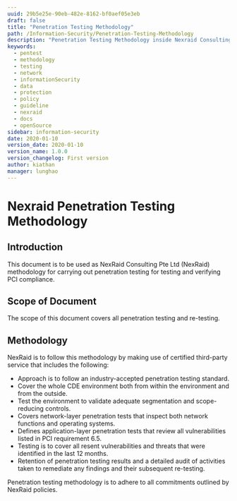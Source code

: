 ```yaml
---
uuid: 29b5e25e-90eb-482e-8162-bf0aef05e3eb
draft: false
title: "Penetration Testing Methodology"
path: /Information-Security/Penetration-Testing-Methodology
description: "Penetration Testing Methodology inside Nexraid Consulting"
keywords: 
  - pentest
  - methodology
  - testing
  - network
  - informationSecurity
  - data
  - protection
  - policy
  - guideline
  - nexraid
  - docs
  - openSource
sidebar: information-security
date: 2020-01-10
version_date: 2020-01-10
version_name: 1.0.0
version_changelog: First version
author: kiathan
manager: lunghao
---
```


# Nexraid Penetration Testing Methodology
## Introduction
This document is to be used as NexRaid Consulting Pte Ltd (NexRaid) methodology for carrying out penetration testing for testing and verifying PCI compliance.


## Scope of Document
The scope of this document covers all penetration testing and re-testing.


## Methodology
NexRaid is to follow this methodology by making use of certified third-party service that includes the following: 

* Approach is to follow an industry-accepted penetration testing standard. 
* Cover the whole CDE environment both from within the environment and from the outside.  
* Test the environment to validate adequate segmentation and scope-reducing controls. 
* Covers network-layer penetration tests that inspect both network functions and operating systems. 
* Defines application-layer penetration tests that review all vulnerabilities listed in PCI requirement 6.5. 
* Testing is to cover all resent vulnerabilities and threats that were identified in the last 12 months. 
* Retention of penetration testing results and a detailed audit of activities taken to remediate any findings and their subsequent re-testing.

Penetration testing methodology is to adhere to all commitments outlined by NexRaid policies.
